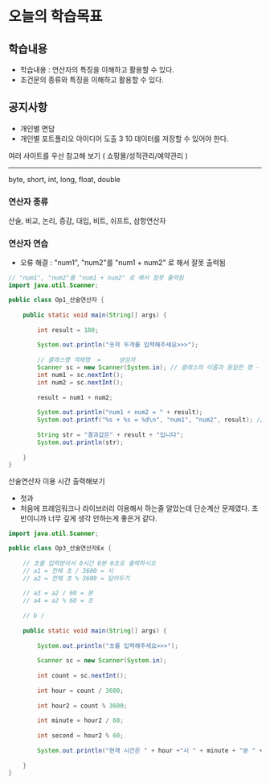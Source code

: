 # 오늘의 학습목표

## 학습내용
- 학습내용 : 연산자의 특징을 이해하고 활용할 수 있다.
- 조건문의 종류와 특징을 이해하고 활용할 수 있다.

## 공지사항
- 개인별 면담
- 개인별 포트폴리오 아이디어 도출 3 10
데이터를 저장할 수 있어야 한다.

여러 사이트를 우선 참고해 보기 ( 쇼핑몰/성적관리/예약관리 )

------------------------------------------------------------------------------------------------------------------------------
byte, short, int, long, float, double

### 연산자 종류

산술, 비교, 논리, 증감, 대입, 비트, 쉬프트, 삼항연산자


### 연산자 연습
- 오류 해결 :  "num1", "num2"를 "num1 + num2" 로 해서 잘못 출력됨
```java
// "num1", "num2"를 "num1 + num2" 로 해서 잘못 출력됨
import java.util.Scanner;

public class Op1_산술연산자 {
	
	public static void main(String[] args) {
		
		int result = 100;
		
		System.out.println("숫자 두개를 입력해주세요>>>");
		
		// 클래스명 객체명  =     생성자
		Scanner sc = new Scanner(System.in); // 클래스의 이름과 동일한 명 - 생성자 메서드
		int num1 = sc.nextInt();
		int num2 = sc.nextInt();
		
		result = num1 + num2;
		
		System.out.println("num1 + num2 = " + result);
		System.out.printf("%s + %s = %d\n", "num1", "num2", result); // \n 행 나누기
		
		String str = "결과값은" + result + "입니다";
		System.out.println(str);
		
	}
}
```

산술연산자 이용 시간 출력해보기
- 첫과
- 처음에 프레임워크나 라이브러리 이용해서 하는줄 알았는데 단순계산 문제였다. 초반이니까 너무 깊게 생각 안하는게 좋은거 같다.
```java
import java.util.Scanner;

public class Op3_산술연산자Ex {
	
	// 초를 입력받아서 0시간 0분 0초로 출력하시오
	// a1 = 전체 초 / 3600 = 시
	// a2 = 전체 초 % 3600 = 담아두기
	
	// a3 = a2 / 60 = 분
	// a4 = a2 % 60 = 초
	
	// b / 
	
	public static void main(String[] args) {
		
		System.out.println("초를 입력해주세요>>>");
		
		Scanner sc = new Scanner(System.in);
		
		int count = sc.nextInt();
		
		int hour = count / 3600;
		
		int hour2 = count % 3600;
		
		int minute = hour2 / 60;
		
		int second = hour2 % 60;
		
		System.out.println("현재 시간은 " + hour +"시 " + minute + "분 " + second + "초  입니다.");
		
	}
}
```

